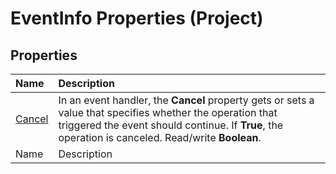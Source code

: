 
# EventInfo Properties (Project)

## Properties



|**Name**|**Description**|
|:-----|:-----|
| [Cancel](2bd3a795-9a8f-8cdb-5358-a22487610a72.md)|In an event handler, the  **Cancel** property gets or sets a value that specifies whether the operation that triggered the event should continue. If **True**, the operation is canceled. Read/write  **Boolean**.|
|Name|Description|
